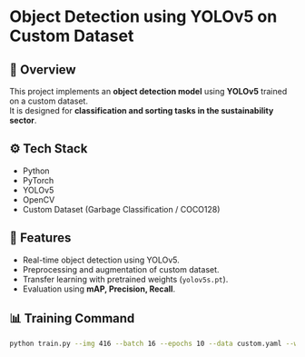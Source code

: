 # Object Detection using YOLOv5 on Custom Dataset

## 📌 Overview
This project implements an **object detection model** using **YOLOv5** trained on a custom dataset.  
It is designed for **classification and sorting tasks in the sustainability sector**.

## ⚙️ Tech Stack
- Python
- PyTorch
- YOLOv5
- OpenCV
- Custom Dataset (Garbage Classification / COCO128)

## 🚀 Features
- Real-time object detection using YOLOv5.
- Preprocessing and augmentation of custom dataset.
- Transfer learning with pretrained weights (`yolov5s.pt`).
- Evaluation using **mAP, Precision, Recall**.

## 📊 Training Command
```bash
python train.py --img 416 --batch 16 --epochs 10 --data custom.yaml --weights yolov5s.pt --name yolo_custom
